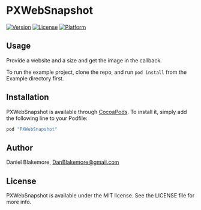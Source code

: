 # PXWebSnapshot

[![Version](https://img.shields.io/cocoapods/v/PXWebSnapshot.svg?style=flat)](http://cocoapods.org/pods/PXWebSnapshot)
[![License](https://img.shields.io/cocoapods/l/PXWebSnapshot.svg?style=flat)](http://cocoapods.org/pods/PXWebSnapshot)
[![Platform](https://img.shields.io/cocoapods/p/PXWebSnapshot.svg?style=flat)](http://cocoapods.org/pods/PXWebSnapshot)

## Usage

Provide a website and a size and get the image in the callback.

To run the example project, clone the repo, and run `pod install` from the Example directory first.

## Installation

PXWebSnapshot is available through [CocoaPods](http://cocoapods.org). To install
it, simply add the following line to your Podfile:

```ruby
pod "PXWebSnapshot"
```

## Author

Daniel Blakemore, DanBlakemore@gmail.com

## License

PXWebSnapshot is available under the MIT license. See the LICENSE file for more info.
